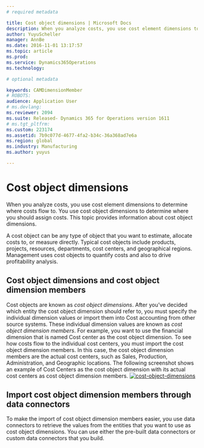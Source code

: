 ```yaml
---
# required metadata

title: Cost object dimensions | Microsoft Docs
description: When you analyze costs, you use cost element dimensions to determine where costs flow to. You use cost object dimensions to determine where you should assign costs. This topic provides information about cost object dimensions.
author: YuyuScheller
manager: AnnBe
ms.date: 2016-11-01 13:17:57
ms.topic: article
ms.prod: 
ms.service: Dynamics365Operations
ms.technology: 

# optional metadata

keywords: CAMDimensionMember
# ROBOTS: 
audience: Application User
# ms.devlang: 
ms.reviewer: 2094
ms.suite: Released- Dynamics 365 for Operations version 1611
# ms.tgt_pltfrm: 
ms.custom: 223174
ms.assetid: 7b9c077d-4677-4fa2-b34c-36a368ad7e6a
ms.region: global
ms.industry: Manufacturing
ms.author: yuyus

---
```


# Cost object dimensions

When you analyze costs, you use cost element dimensions to determine where costs flow to. You use cost object dimensions to determine where you should assign costs. This topic provides information about cost object dimensions.

A cost object can be any type of object that you want to estimate, allocate costs to, or measure directly. Typical cost objects include products, projects, resources, departments, cost centers, and geographical regions. Management uses cost objects to quantify costs and also to drive profitability analysis.

## Cost object dimensions and cost object dimension members
Cost objects are known as *cost object dimensions*. After you’ve decided which entity the cost object dimension should refer to, you must specify the individual dimension values or import them into Cost accounting from other source systems. These individual dimension values are known as *cost object dimension members*. For example, you want to use the financial dimension that is named Cost center as the cost object dimension. To see how costs flow to the individual cost centers, you must import the cost object dimension members. In this case, the cost object dimension members are the actual cost centers, such as Sales, Production, Administration, and Geographic locations. The following screenshot shows an example of Cost Centers as the cost object dimension with its actual cost centers as cost object dimension members. [![cost-object-dimensions](./media/cost-object-dimensions.png)](./media/cost-object-dimensions.png)

## Import cost object dimension members through data connectors
To make the import of cost object dimension members easier, you use data connectors to retrieve the values from the entities that you want to use as cost object dimensions. You can use either the pre-built data connectors or custom data connectors that you build.

